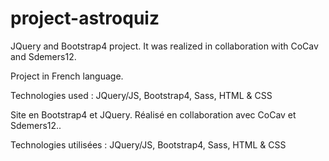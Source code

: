 # project-astroquiz

JQuery and Bootstrap4 project. It was realized in collaboration with CoCav and Sdemers12.

Project in French language.

Technologies used : JQuery/JS, Bootstrap4, Sass, HTML & CSS

Site en Bootstrap4 et JQuery. Réalisé en collaboration avec CoCav et Sdemers12..

Technologies utilisées : JQuery/JS, Bootstrap4, Sass, HTML & CSS
